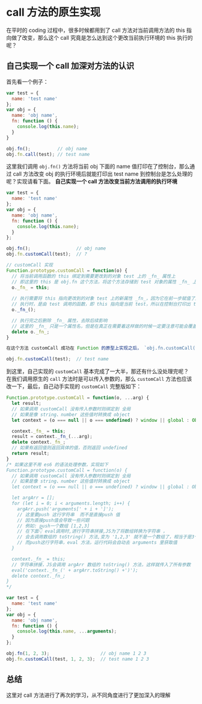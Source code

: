 # call 方法的原生实现

在平时的 coding 过程中，很多时候都用到了 call 方法对当前调用方法的 this 指向做了改变，那么这个 call 究竟是怎么达到这个更改当前执行环境的 this 执行的呢？

## 自己实现一个 call 加深对方法的认识

首先看一个例子：

``` javascript
var test = {
  name: 'test name'
};
var obj = {
  name: 'obj name',
  fn: function () {
    console.log(this.name);
  }
}

obj.fn();          // obj name
obj.fn.call(test); // test name
```

这里我们调用 `obj.fn()` 方法将当前 obj 下面的 name 值打印在了控制台，那么通过 call 方法改变 obj 的执行环境后就能打印出 test name 到控制台是怎么处理的呢？实现请看下面。
**自己实现一个 call 方法改变当前方法调用的执行环境**

``` javascript
var test = {
  name: 'test name'
};
var obj = {
  name: 'obj name',
  fn: function () {
    console.log(this.name);
  }
};

obj.fn();                 // obj name
obj.fn.customCall(test);  // ?

// customCall 实现
Function.prototype.customCall = function(o) {
  // 将当前调用函数的 this 绑定到需要更改到的对象 test 上的 _fn_ 属性上
  // 即这里的 this 是 obj.fn 这个方法，将这个方法存储到 test 对象的属性 _fn_ 上
  o._fn_ = this;
  
  // 执行需要将 this 指向更改到的对象 test 上的新属性 _fn_，因为它在前一步赋值了函数 fn:function(){console.log(this.name);}
  // 执行时，是由 test 调用的函数，即 this 指向是当前 test，所以在控制台打印出 test name
  o._fn_();

  // 执行完之后删除 _fn_ 属性，去除后续影响
  // 这里的 _fn_ 只是一个属性名，但是在真正在需要着这样做的时候一定要注意可能会覆盖 o 上的原有属性，取名也很重要
  delete o._fn_;
}

在这个方法 customCall 成功在 Function 的原型上实现之后， `obj.fn.customCall(test)` 就能够成功打印出 test name 了。

obj.fn.customCall(test);  // test name
```

到这里，自己实现的 `customCall` 基本完成了一大半，那还有什么没处理完呢？  
在我们调用原生的 `call` 方法时是可以传入参数的，那么 `customCall` 方法也应该改一下，最后，自己动手实现的 `customCall` 完整版如下：

``` javascript
Function.prototype.customCall = function(o, ...arg) {
  let result;
  // 如果调用 customCall 没有传入参数时则绑定到 全局
  // 如果是像 string、number 这些值时转换成 object
  let context = (o === null || o === undefined) ? window || global : Object(o);

  context._fn_ = this;
  result = context._fn_(...arg);
  delete context._fn_;
  // 如果有返回值则返回具体的值，否则返回 undefined
  return result;
}
/* 如果这里不用 es6 的语法处理参数，实现如下
Function.prototype.customCall = function(o) {
  // 如果调用 customCall 没有传入参数时则绑定到 全局
  // 如果是像 string、number 这些值时转换成 object
  let context = (o === null || o === undefined) ? window || global : Object(o);

  let argArr = [];
  for (let i = 0; i < arguments.length; i++) {
    argArr.push('arguments[' + i + ']');
    // 这里要push 这行字符串  而不是直接push 值
    // 因为直接push值会导致一些问题
    // 例如: push一个数组 [1,2,3]
    // 在下面👇 eval调用时,进行字符串拼接,JS为了将数组转换为字符串 ，
    // 会去调用数组的 toString() 方法,变为 '1,2,3' 就不是一个数组了，相当于是3个参数.
    // 而push这行字符串，eval 方法，运行代码会自动去 arguments 里获取值
  }

  context._fn_ = this;
  // 字符串拼接，JS会调用 argArr 数组的 toString() 方法，这样就传入了所有参数
  eval('context._fn_(' + argArr.toString() +')');
  delete context._fn_;
}
*/

var test = {
  name: 'test name'
};
var obj = {
  name: 'obj name',
  fn: function () {
    console.log(this.name, ...arguments);
  }
};

obj.fn(1, 2, 3);                   // obj name 1 2 3
obj.fn.customCall(test, 1, 2, 3);  // test name 1 2 3
```

## 总结

这里对 call 方法进行了再次的学习，从不同角度进行了更加深入的理解
